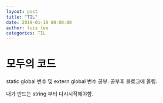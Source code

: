 ```yaml
---
layout: post
title: "TIL"
date: 2019-01-10 00:00:00
author: luis lee
categories: TIL
---
```


# 모두의 코드

static global 변수 및 extern global 변수 공부.
공부후 블로그에 올림.

내가 만드는 string 부터 다시시작해야함.
